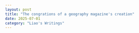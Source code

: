 ```yaml
---
layout: post
title: "The congrations of a geography magazine's creation"
date: 2025-07-01
category: "Liao's Writings"
---
```

